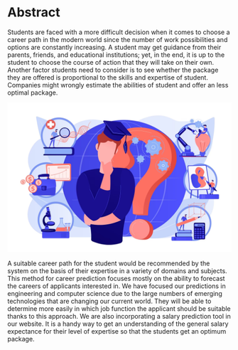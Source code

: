 # Abstract

Students are faced with a more difficult decision when it comes to choose a career path in the modern world since the number of work possibilities and options are constantly increasing. A student may get guidance from their parents, friends, and educational institutions; yet, in the end, it is up to the student to choose the course of action that they will take on their own. Another factor students need to consider is to see whether the package they are offered is proportional to the skills and expertise of student. Companies might wrongly estimate the abilities of student and offer an less optimal package.

![Untitled](Abstract%20b41d7e924e1a459abe9a28bfdddceee6/Untitled.png)

A suitable career path for the student would be recommended by the system on the basis of their expertise in a variety of domains and subjects. This method for career prediction focuses mostly on the ability to forecast the careers of applicants interested in. We have focused our predictions in engineering and computer science due to the large numbers of emerging technologies that are changing our current world. They will be able to determine more easily in which job function the applicant should be suitable thanks to this approach.  We are also incorporating a salary prediction tool in our website. It is a handy way to get an understanding of the general salary expectance for their level of expertise so that the students get an optimum package.